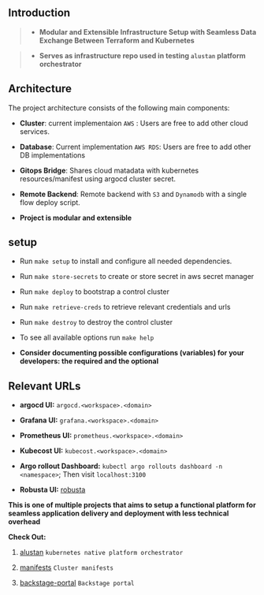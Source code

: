 
## Introduction

> - **Modular and Extensible Infrastructure Setup with Seamless Data Exchange Between Terraform and Kubernetes**

> - **Serves as infrastructure repo used in testing `alustan` platform orchestrator**


## Architecture

The project architecture consists of the following main components:

- **Cluster**: current implementaion `AWS` : Users are free to add other cloud services.

- **Database**: Current implementation `AWS RDS`: Users are free to add other DB implementations

- **Gitops Bridge**: Shares cloud matadata with kubernetes resources/manifest using argocd cluster secret.

- **Remote Backend**: Remote backend with `S3` and `Dynamodb` with a single flow deploy script.

- **Project is modular and extensible**


## setup

- Run `make setup` to install and configure all needed dependencies. 

- Run `make store-secrets` to create or store secret in aws secret manager

- Run `make deploy` to bootstrap a control cluster

- Run `make retrieve-creds` to retrieve relevant credentials and urls

- Run `make destroy` to destroy the control cluster

- To see all available options run `make help`

- **Consider documenting possible configurations (variables) for your developers: the required and the optional**

## Relevant URLs

- **argocd UI:** `argocd.<workspace>.<domain>`

- **Grafana UI:** `grafana.<workspace>.<domain>`

- **Prometheus UI:** `prometheus.<workspace>.<domain>`

- **Kubecost UI:** `kubecost.<workspace>.<domain>`

- **Argo rollout Dashboard:** `kubectl argo rollouts dashboard -n <namespace>`; Then visit `localhost:3100`

- **Robusta UI:** [robusta](https://home.robusta.dev/)


**This is one of multiple projects that aims to setup a functional platform for seamless application delivery and deployment with less technical overhead**

**Check Out:**

1. [alustan](https://github.com/alustan/alustan) `kubernetes native platform orchestrator`

2. [manifests](https://github.com/alustan/manifests) `Cluster manifests`

4. [backstage-portal](https://github.com/alustan/backstage-portal) `Backstage portal`

